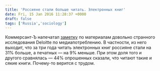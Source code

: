```yaml
---
title: 'Россияне стали больше читать. Электронных книг'
date: Fri, 15 Jan 2016 11:28:37 +0000
draft: false
tags: ['Russia','sociology']
---
```


Коммерсант-Ъ напечатал [заметку](http://www.kommersant.ru/doc/2890861) по материалам довольно странного исследования Deloitte по медиапотреблению. В частности, из него выходит, что за три года читать электронных книг россияне стали на 31% больше, а печатных — на 9% меньше. При этом доля того и другого сравнялась — 44% опрошенных сказали, что читают такие и сякие книги. Почему-то верится с трудом.
